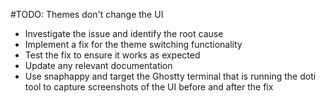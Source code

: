 #TODO: Themes don't change the UI
- Investigate the issue and identify the root cause
- Implement a fix for the theme switching functionality
- Test the fix to ensure it works as expected
- Update any relevant documentation
- Use snaphappy and target the Ghostty terminal that is running the doti tool to capture screenshots of the UI before and after the fix
